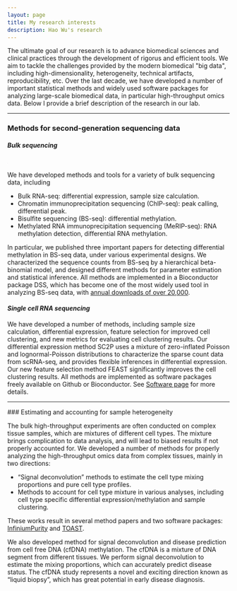 ```yaml
---
layout: page
title: My research interests
description: Hao Wu's research 
---
```


The ultimate goal of our research is to advance biomedical sciences and clinical practices through the development of rigorus and efficient tools. We aim to tackle the challenges provided by the modern biomedical "big data", including high-dimensionality, heterogeneity, technical artifacts, reproducibility, etc. Over the last decade, we have developed a number of important statistical methods and widely used software packages for analyzing large-scale biomedical data, in particular high-throughput omics data. Below I provide a brief description of the research in our lab. 

<hr>

### Methods for second-generation sequencing data 

#### _Bulk sequencing_

<img src="RNAseq_DSS.jpg" width=0.7\textwidth>

We have developed methods and tools for a variety of bulk sequencing data, including 

- Bulk RNA-seq: differential expression, sample size calculation. 
- Chromatin immunoprecipitation sequencing (ChIP-seq): peak calling, differential peak.
- Bisulfite sequencing (BS-seq): differential methylation. 
- Methylated RNA immunoprecipitation sequencing (MeRIP-seq): RNA methylation detection, differential RNA methylation.

In particular, we published three important papers for detecting differential methylation in BS-seq data, under various experimental designs. We characterized the sequence counts from BS-seq by a hierarchical beta-binomial model, and designed different methods for parameter estimation and statistical inference. All methods are implemented in a Bioconductor package DSS, which has become one of the most widely used tool in analyzing BS-seq data, with [annual downloads of over 20,000](http://bioconductor.org/packages/stats/bioc/DSS/). 


#### _Single cell RNA sequencing_

We have developed a number of methods, including sample size calculation, differential expression, feature selection for improved cell clustering, and new metrics for evaluating cell clustering results. Our differential expression method SC2P uses a mixture of zero-inflated Poisson and lognormal-Poisson distributions to characterize the sparse count data from scRNA-seq, and provides flexible inferences in differential expression. Our new feature selection method FEAST significantly improves the cell clustering results. All methods are implemented as software packages freely available on Github or Bioconductor. See [Software page](http://www.haowulab.org//pages/software.html) for more details. 

<hr>
### Estimating and accounting for sample heterogeneity

<img src="TOAST_PRF.jpg" width=0.7\textwidth>

The bulk high-throughput experiments are often conducted on complex tissue samples, which are mixtures of different cell types. The mixture brings complication to data analysis, and will lead to biased results if not properly accounted for. We developed a number of methods for properly analyzing the high-throughput omics data from complex tissues, mainly in two directions: 

- “Signal deconvolution” methods to estimate the cell type mixing proportions and pure cell type profiles.
- Methods to account for cell type mixture in various analyses, including cell type specific differential expression/methylation and sample clustering.

These works result in several method papers and two software packages: [InfiniumPurity](https://cran.r-project.org/web/packages/InfiniumPurify/index.html) and [TOAST](http://www.bioconductor.org/packages/release/bioc/html/DSS.html).

We also developed method for signal deconvolution and disease prediction from cell free DNA (cfDNA) methylation. The cfDNA is a mixture of DNA segment from different tissues. We perform signal deconvolution to estimate the mixing proportions, which can accurately predict disease status. The cfDNA study represents a novel and exciting direction known as “liquid biopsy”, which has great potential in early disease diagnosis. 


## 